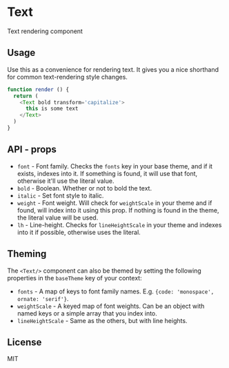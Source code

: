 # Text

Text rendering component

## Usage

Use this as a convenience for rendering text. It gives you a nice shorthand for common text-rendering style changes.

```javascript
function render () {
  return (
    <Text bold transform='capitalize'>
      this is some text
    </Text>
  )
}
```

## API - props

  * `font` - Font family. Checks the `fonts` key in your base theme, and if it exists, indexes into it. If something is found, it will use that font, otherwise it'll use the literal value.
  * `bold` - Boolean. Whether or not to bold the text.
  * `italic` - Set font style to italic.
  * `weight` - Font weight. Will check for `weightScale` in your theme and if found, will index into it using this prop. If nothing is found in the theme, the literal value will be used.
  * `lh` - Line-height. Checks for `lineHeightScale` in your theme and indexes into it if possible, otherwise uses the literal.

## Theming

The `<Text/>` component can also be themed by setting the following properties in the `baseTheme` key of your context:

  * `fonts` - A map of keys to font family names. E.g. `{code: 'monospace', ornate: 'serif'}`.
  * `weightScale` - A keyed map of font weights. Can be an object with named keys or a simple array that you index into.
  * `lineHeightScale` - Same as the others, but with line heights.

## License

MIT
